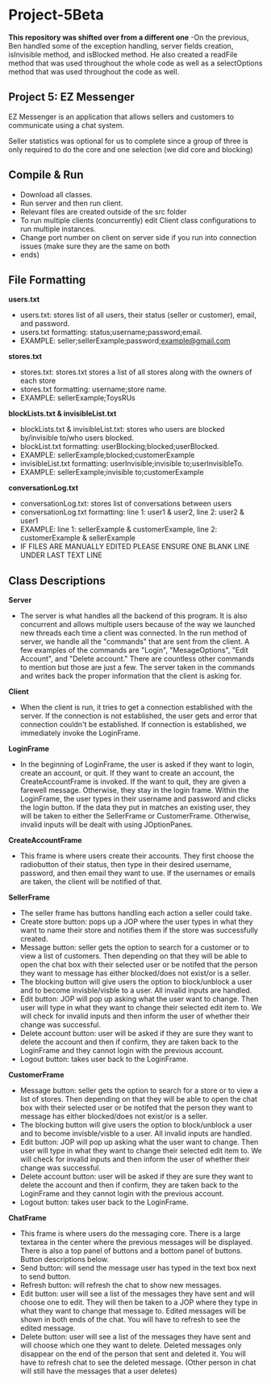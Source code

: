 # Project-5Beta

**This repository was shifted over from a different one**
-On the previous, Ben handled some of the exception handling, server fields creation, isInvisible method, and isBlocked method. He also created a readFile method that was used throughout the whole code as well as a selectOptions method that was used throughout the code as well.

Project 5: EZ Messenger
-
EZ Messenger is an application that allows sellers and customers to communicate using a chat system.

Seller statistics was optional for us to complete since a group of three is only required to do the core and one 
selection (we did core and blocking)

Compile & Run
-
- Download all classes.
- Run server and then run client.
- Relevant files are created outside of the src folder
- To run multiple clients (concurrently) edit Client class configurations to run multiple instances.
- Change port number on client on server side if you run into connection issues (make sure they are the same on both 
- ends)

File Formatting
-
**users.txt**
- users.txt: stores list of all users, their status (seller or customer), email, and password.
- users.txt formatting: status;username;password;email. 
- EXAMPLE: seller;sellerExample;password;example@gmail.com

**stores.txt**
- stores.txt: stores.txt stores a list of all stores along with the owners of each store
- stores.txt formatting: username;store name. 
- EXAMPLE: sellerExample;ToysRUs

**blockLists.txt & invisibleList.txt**
- blockLists.txt & invisibleList.txt: stores who users are blocked by/invisible to/who users blocked.
- blockList.txt formatting: userBlocking;blocked;userBlocked. 
- EXAMPLE: sellerExample;blocked;customerExample
- invisibleList.txt formatting: userInvisible;invisible to;userInvisibleTo.
- EXAMPLE: sellerExample;invisible to;customerExample

**conversationLog.txt**
- conversationLog.txt: stores list of conversations between users
- conversationLog.txt formatting: line 1: user1 & user2, line 2: user2 & user1
- EXAMPLE: line 1: sellerExample & customerExample, line 2: customerExample & sellerExample
- IF FILES ARE MANUALLY EDITED PLEASE ENSURE ONE BLANK LINE UNDER LAST TEXT LINE

Class Descriptions
-
**Server**
- The server is what handles all the backend of this program. It is also concurrent and allows multiple users because
of the way we launched new threads each time a client was connected. In the run method of server, we handle all the
"commands" that are sent from the client. A few examples of the commands are "Login", "MesageOptions", "Edit Account", 
and "Delete account." There are countless other commands to mention but those are just a few. The server taken in the
commands and writes back the proper information that the client is asking for.

**Client**
- When the client is run, it tries to get a connection established with the server. If the connection is not
established, the user gets and error that connection couldn't be established. If connection is established, we 
immediately invoke the LoginFrame.

**LoginFrame**
- In the beginning of LoginFrame, the user is asked if they want to login, create an account, or quit. If they want to 
create an account, the CreateAccountFrame is invoked. If the want to quit, they are given a farewell message. Otherwise,
they stay in the login frame. Within the LoginFrame, the user types in their username and password and clicks the login
 button. If the data they put in matches an existing user, they will be taken to either the SellerFrame or CustomerFrame.
Otherwise, invalid inputs will be dealt with using JOptionPanes.

**CreateAccountFrame**
- This frame is where users create their accounts. They first choose the radiobutton of their status, then type in 
their desired username, password, and then email they want to use. If the usernames or emails are taken, the client will
be notified of that. 

**SellerFrame**
- The seller frame has buttons handling each action a seller could take. 
- Create store button: pops up a JOP where the user types in what they want to name their store and notifies them if 
the store was successfully created. 
- Message button: seller gets the option to search for a customer or to view a list of customers. Then depending on that 
they will be able to open the chat box with their selected user or be notifed that the person they want to message has 
either blocked/does not exist/or is a seller.
- The blocking button will give users the option to block/unblock a user and to become invisble/visble to a user. All 
invalid inputs are handled.
- Edit button: JOP will pop up asking what the user want to change. Then user will type in what they want to change 
their selected edit item to. We will check for invalid inputs and then inform the user of whether their change 
was successful. 
- Delete account button: user will be asked if they are sure they want to delete the account and then if confirm, they are 
taken back to the LoginFrame and they cannot login with the previous account.
- Logout button: takes user back to the LoginFrame.

**CustomerFrame**
- Message button: seller gets the option to search for a store or to view a list of stores. Then depending on that
    they will be able to open the chat box with their selected user or be notifed that the person they want to message has
    either blocked/does not exist/or is a seller.
- The blocking button will give users the option to block/unblock a user and to become invisble/visble to a user. All
  invalid inputs are handled.
- Edit button: JOP will pop up asking what the user want to change. Then user will type in what they want to change
  their selected edit item to. We will check for invalid inputs and then inform the user of whether their change
  was successful.
- Delete account button: user will be asked if they are sure they want to delete the account and then if confirm, they are
  taken back to the LoginFrame and they cannot login with the previous account.
- Logout button: takes user back to the LoginFrame.

**ChatFrame**
- This frame is where users do the messaging core. There is a large textarea in the center where the previous messages 
will be displayed. There is also a top panel of buttons and a bottom panel of buttons. Button descriptions below.
- Send button: will send the message user has typed in the text box next to send button.
- Refresh button: will refresh the chat to show new messages.
- Edit button: user will see a list of the messages they have sent and will choose one to edit. They will then be taken to a 
JOP where they type in what they want to change that message to. Edited messages will be shown in both ends of the chat.
You will have to refresh to see the edited message.
- Delete button: user will see a list of the messages they have sent and will choose which one they want to delete. 
Deleted messages only disappear on the end of the person that sent and deleted it. You will have to refresh chat to 
see the deleted message. (Other person in chat will still have the messages that a user deletes)
